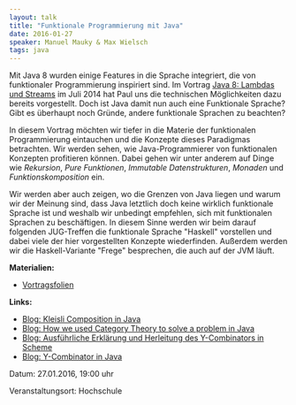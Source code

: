 ```yaml
---
layout: talk
title: "Funktionale Programmierung mit Java"
date: 2016-01-27
speaker: Manuel Mauky & Max Wielsch
tags: java
---
```


Mit Java 8 wurden einige Features in die Sprache integriert, die von funktionaler Programmierung inspiriert sind.
Im Vortrag [Java 8: Lambdas und Streams](http://www.jug-gr.de/2014/07/30/java8-streams.html) im Juli 2014 hat Paul uns die technischen Möglichkeiten dazu bereits vorgestellt.
Doch ist Java damit nun auch eine Funktionale Sprache? Gibt es überhaupt noch Gründe, andere funktionale Sprachen zu beachten?

In diesem Vortrag möchten wir tiefer in die Materie der funktionalen Programmierung eintauchen und die Konzepte dieses Paradigmas betrachten.
Wir werden sehen, wie Java-Programmierer von funktionalen Konzepten profitieren können.
Dabei gehen wir unter anderem auf Dinge wie *Rekursion*, *Pure Funktionen*, *Immutable Datenstrukturen*, *Monaden* und *Funktionskomposition* ein.

Wir werden aber auch zeigen, wo die Grenzen von Java liegen und warum wir der Meinung sind, dass Java letztlich doch keine wirklich funktionale Sprache ist und weshalb wir unbedingt empfehlen, sich mit funktionalen Sprachen zu beschäftigen.
In diesem Sinne werden wir beim darauf folgenden JUG-Treffen die funktionale Sprache "Haskell" vorstellen und dabei viele der hier vorgestellten Konzepte wiederfinden. Außerdem werden wir die Haskell-Variante "Frege" besprechen, die auch auf der JVM läuft.


**Materialien:**

+ [Vortragsfolien](/downloads/juggr_funktionale_programmierung_java.pdf)

**Links:**

- [Blog: Kleisli Composition in Java](http://sebastian-millies.blogspot.de/2015/09/cartesian-products-with-kleisli.html)
- [Blog: How we used Category Theory to solve a problem in Java](http://techblog.realestate.com.au/how-we-used-category-theory-to-solve-a-problem-in-java/)
- [Blog: Ausführliche Erklärung und Herleitung des Y-Combinators in Scheme](http://mvanier.livejournal.com/2897.html?nojs=1)
- [Blog: Y-Combinator in Java](http://sebastian-millies.blogspot.de/2013/09/the-y-combinator.html)

Datum: 27.01.2016, 19:00 uhr

Veranstaltungsort: Hochschule
